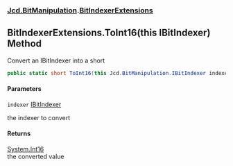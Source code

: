 ### [Jcd.BitManipulation](Jcd.BitManipulation.md 'Jcd.BitManipulation').[BitIndexerExtensions](Jcd.BitManipulation.BitIndexerExtensions.md 'Jcd.BitManipulation.BitIndexerExtensions')

## BitIndexerExtensions.ToInt16(this IBitIndexer) Method

Convert an IBitIndexer into a short

```csharp
public static short ToInt16(this Jcd.BitManipulation.IBitIndexer indexer);
```
#### Parameters

<a name='Jcd.BitManipulation.BitIndexerExtensions.ToInt16(thisJcd.BitManipulation.IBitIndexer).indexer'></a>

`indexer` [IBitIndexer](Jcd.BitManipulation.IBitIndexer.md 'Jcd.BitManipulation.IBitIndexer')

the indexer to convert

#### Returns
[System.Int16](https://docs.microsoft.com/en-us/dotnet/api/System.Int16 'System.Int16')  
the converted value